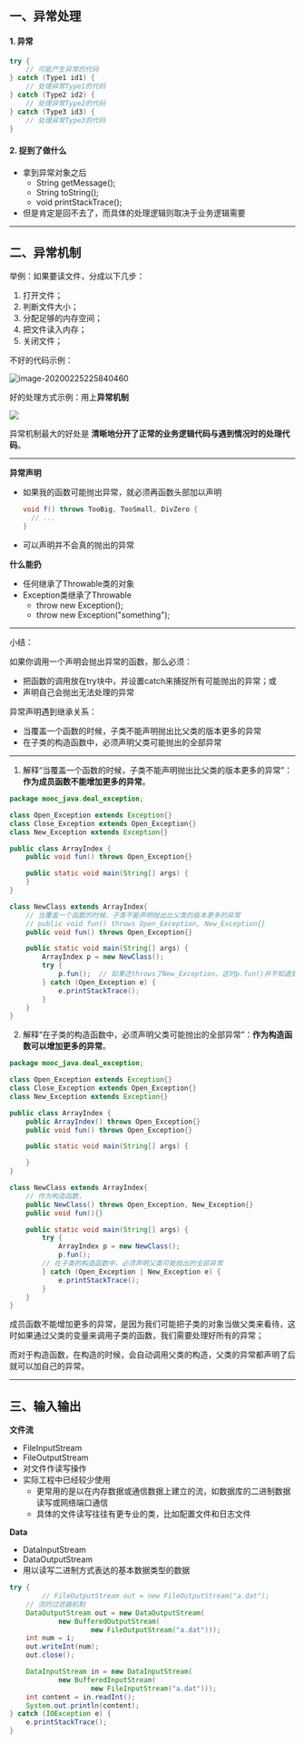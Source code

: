 ## 一、异常处理

#### 1. 异常

```java
try {
    // 可能产生异常的代码
} catch (Type1 id1) {
    // 处理异常Type1的代码
} catch (Type2 id2) {
    // 处理异常Type2的代码
} catch (Type3 id3) {
    // 处理异常Type3的代码
}
```

#### 2. 捉到了做什么

- 拿到异常对象之后
  - String getMessage();
  - String toString();
  - void printStackTrace();
- 但是肯定是回不去了，而具体的处理逻辑则取决于业务逻辑需要

---

## 二、异常机制

举例：如果要读文件，分成以下几步：

1. 打开文件；
2. 判断文件大小；
3. 分配足够的内存空间；
4. 把文件读入内存；
5. 关闭文件；

不好的代码示例：

![image-20200225225840460](../zypictures/Java/java_notgood_exceptiont.png)

好的处理方式示例：用上**异常机制**

![](../zypictures/Java/java_good_exceptiont.png)

异常机制最大的好处是 **清晰地分开了正常的业务逻辑代码与遇到情况时的处理代码**。

---

**异常声明**

- 如果我的函数可能抛出异常，就必须再函数头部加以声明

  ```java
  void f() throws TooBig, TooSmall, DivZero {
    // ...
  }
  ```

- 可以声明并不会真的抛出的异常

**什么能扔**

- 任何继承了Throwable类的对象
- Exception类继承了Throwable
  - throw new Exception();
  - throw new Exception("something");

---

小结：

如果你调用一个声明会抛出异常的函数，那么必须：

- 把函数的调用放在try块中，并设置catch来捕捉所有可能抛出的异常；或
- 声明自己会抛出无法处理的异常

异常声明遇到继承关系：

- 当覆盖一个函数的时候，子类不能声明抛出比父类的版本更多的异常
- 在子类的构造函数中，必须声明父类可能抛出的全部异常

---

1. 解释“当覆盖一个函数的时候，子类不能声明抛出比父类的版本更多的异常”：**作为成员函数不能增加更多的异常**。

```java
package mooc_java.deal_exception;

class Open_Exception extends Exception{}
class Close_Exception extends Open_Exception{}
class New_Exception extends Exception{}

public class ArrayIndex {
    public void fun() throws Open_Exception{}

    public static void main(String[] args) {
    }
}

class NewClass extends ArrayIndex{
    // 当覆盖一个函数的时候，子类不能声明抛出比父类的版本更多的异常
    // public void fun() throws Open_Exception, New_Exception{}
    public void fun() throws Open_Exception{}  

    public static void main(String[] args) {
        ArrayIndex p = new NewClass();
        try {
            p.fun();  // 如果还throws了New_Exception，这时p.fun()并不知道处理它
        } catch (Open_Exception e) {
            e.printStackTrace();
        }
    }
}
```

2. 解释“在子类的构造函数中，必须声明父类可能抛出的全部异常”：**作为构造函数可以增加更多的异常**。

```java
package mooc_java.deal_exception;

class Open_Exception extends Exception{}
class Close_Exception extends Open_Exception{}
class New_Exception extends Exception{}

public class ArrayIndex {
    public ArrayIndex() throws Open_Exception{}
    public void fun() throws Open_Exception{}

    public static void main(String[] args) {

    }
}

class NewClass extends ArrayIndex{
  	// 作为构造函数，
    public NewClass() throws Open_Exception, New_Exception{}
    public void fun(){}

    public static void main(String[] args) {
        try {
            ArrayIndex p = new NewClass();
            p.fun();
        // 在子类的构造函数中，必须声明父类可能抛出的全部异常
        } catch (Open_Exception | New_Exception e) {
            e.printStackTrace();
        }
    }
}
```

成员函数不能增加更多的异常，是因为我们可能把子类的对象当做父类来看待，这时如果通过父类的变量来调用子类的函数，我们需要处理好所有的异常；

而对于构造函数，在构造的时候，会自动调用父类的构造，父类的异常都声明了后就可以加自己的异常。

---

## 三、输入输出

**文件流**

- FileInputStream
- FileOutputStream
- 对文件作读写操作
- 实际工程中已经较少使用
  - 更常用的是以在内存数据或通信数据上建立的流，如数据库的二进制数据读写或网络端口通信
  - 具体的文件读写往往有更专业的类，比如配置文件和日志文件

**Data**

- DataInputStream
- DataOutputStream
- 用以读写二进制方式表达的基本数据类型的数据

```java
try {
		// FileOutputStream out = new FileOutputStream("a.dat");
    // 流的过滤器机制
    DataOutputStream out = new DataOutputStream(
            new BufferedOutputStream(
                    new FileOutputStream("a.dat")));
    int num = i;
    out.writeInt(num);
    out.close();

    DataInputStream in = new DataInputStream(
            new BufferedInputStream(
                    new FileInputStream("a.dat")));
    int content = in.readInt();
    System.out.println(content);
} catch (IOException e) {
    e.printStackTrace();
}
```















